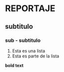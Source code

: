 # REPORTAJE
## subtitulo
### sub - subtitulo

1. Esta es una lista 
2. Esta es parte de la lista

**bold text** 